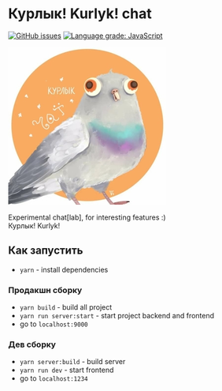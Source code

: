 # Курлык! Kurlyk! chat

[![GitHub issues](https://img.shields.io/github/issues/Shadow-Dev-Squad/kurlyk-chat)](https://github.com/Shadow-Dev-Squad/kurlyk-chat/issues)
[![Language grade: JavaScript](https://img.shields.io/lgtm/grade/javascript/g/Shadow-Dev-Squad/kurlyk-chat.svg?logo=lgtm&logoWidth=18)](https://lgtm.com/projects/g/Shadow-Dev-Squad/kurlyk-chat/context:javascript)


![Logo](readme-images/logo.jpg)   


Experimental chat[lab], for interesting features :)  
Курлык! Kurlyk!

## Как запустить
- `yarn` - install dependencies
 
### Продакшн сборку
- `yarn build` - build all project
- `yarn run server:start` - start project backend and frontend
- go to `localhost:9000`

### Дев сборку
- `yarn server:build` - build server
- `yarn run dev` - start frontend
- go to `localhost:1234`
